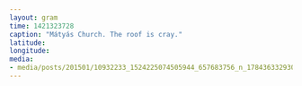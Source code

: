 ```yaml
---
layout: gram
time: 1421323728
caption: "Mátyás Church. The roof is cray."
latitude: 
longitude: 
media:
- media/posts/201501/10932233_1524225074505944_657683756_n_17843633293000351.jpg
---
```

